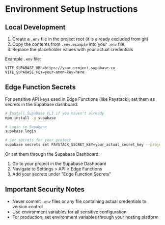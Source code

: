 
# Environment Setup Instructions

## Local Development

1. Create a `.env` file in the project root (it is already excluded from git)
2. Copy the contents from `.env.example` into your `.env` file
3. Replace the placeholder values with your actual credentials

Example `.env` file:
```
VITE_SUPABASE_URL=https://your-project.supabase.co
VITE_SUPABASE_KEY=your-anon-key-here
```

## Edge Function Secrets

For sensitive API keys used in Edge Functions (like Paystack), set them as secrets in the Supabase dashboard:

```bash
# Install Supabase CLI if you haven't already
npm install -g supabase

# Login to Supabase
supabase login

# Set secrets for your project
supabase secrets set PAYSTACK_SECRET_KEY=your_actual_secret_key --project-ref your-project-ref
```

Or set them through the Supabase Dashboard:
1. Go to your project in the Supabase Dashboard
2. Navigate to Settings > API > Edge Functions
3. Add your secrets under "Edge Function Secrets"

## Important Security Notes

- Never commit `.env` files or any file containing actual credentials to version control
- Use environment variables for all sensitive configuration
- For production, set environment variables through your hosting platform
